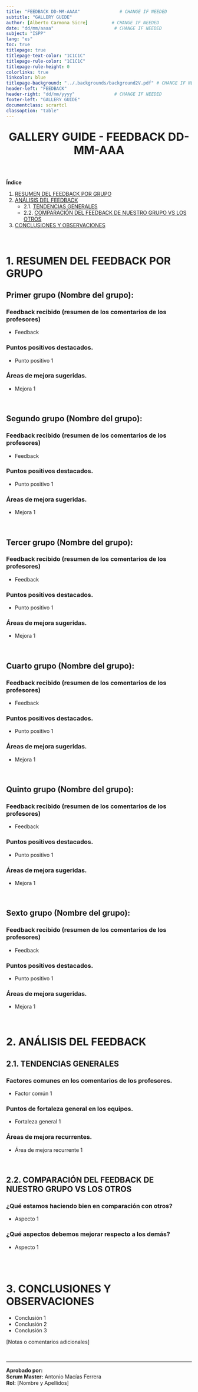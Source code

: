 ```yaml
---
title: "FEEDBACK DD-MM-AAAA"               # CHANGE IF NEEDED
subtitle: "GALLERY GUIDE"
author: [Alberto Carmona Sicre]         # CHANGE IF NEEDED
date: "dd/mm/aaaa"                       # CHANGE IF NEEDED
subject: "ISPP"
lang: "es"
toc: true
titlepage: true
titlepage-text-color: "1C1C1C"
titlepage-rule-color: "1C1C1C"
titlepage-rule-height: 0
colorlinks: true
linkcolor: blue
titlepage-background: "../.backgrounds/background2V.pdf" # CHANGE IF NEEDED
header-left: "FEEDBACK"
header-right: "dd/mm/yyyy"               # CHANGE IF NEEDED
footer-left: "GALLERY GUIDE"
documentclass: scrartcl
classoption: "table"  
---
```


<!-- COMMENT THIS WHEN EXPORTING TO PDF -->
<p align="center" style="font-size: 30px; font-weight: bold;">
  GALLERY GUIDE  -  FEEDBACK DD-MM-AAA
</p>

<br>

**Índice**
1. [RESUMEN DEL FEEDBACK POR GRUPO](#1-resumen-del-feedback-por-grupo)
2. [ANÁLISIS DEL FEEDBACK](#2-análisis-del-feedback)
    - 2.1. [TENDENCIAS GENERALES](#21-tendencias-generales)
    - 2.2. [COMPARACIÓN DEL FEEDBACK DE NUESTRO GRUPO VS LOS OTROS](#22-comparación-del-feedback-de-nuestro-grupo-vs-los-otros)
3. [CONCLUSIONES Y OBSERVACIONES](#3-conclusiones-y-observaciones)
<!-- COMMENT WHEN EXPORTING TO PDF -->




<br>


# **1. RESUMEN DEL FEEDBACK POR GRUPO**
## **Primer grupo (Nombre del grupo):** 
### Feedback recibido (resumen de los comentarios de los profesores)
- Feedback
### Puntos positivos destacados.
- Punto positivo 1
### Áreas de mejora sugeridas.
- Mejora 1

<br>

## **Segundo grupo (Nombre del grupo):** 
### Feedback recibido (resumen de los comentarios de los profesores)
- Feedback
### Puntos positivos destacados.
- Punto positivo 1
### Áreas de mejora sugeridas.
- Mejora 1

<br>

## **Tercer grupo (Nombre del grupo):** 
### Feedback recibido (resumen de los comentarios de los profesores)
- Feedback
### Puntos positivos destacados.
- Punto positivo 1
### Áreas de mejora sugeridas.
- Mejora 1

<br>

## **Cuarto grupo (Nombre del grupo):** 
### Feedback recibido (resumen de los comentarios de los profesores)
- Feedback
### Puntos positivos destacados.
- Punto positivo 1
### Áreas de mejora sugeridas.
- Mejora 1

<br>

## **Quinto grupo (Nombre del grupo):** 
### Feedback recibido (resumen de los comentarios de los profesores)
- Feedback
### Puntos positivos destacados.
- Punto positivo 1
### Áreas de mejora sugeridas.
- Mejora 1

<br>

## **Sexto grupo (Nombre del grupo):** 
### Feedback recibido (resumen de los comentarios de los profesores)
- Feedback
### Puntos positivos destacados.
- Punto positivo 1
### Áreas de mejora sugeridas.
- Mejora 1

<br>


# **2. ANÁLISIS DEL FEEDBACK**

## 2.1. TENDENCIAS GENERALES
### Factores comunes en los comentarios de los profesores.
- Factor común 1
### Puntos de fortaleza general en los equipos.
- Fortaleza general 1
### Áreas de mejora recurrentes.
- Área de mejora recurrente 1

<br>

## 2.2. COMPARACIÓN DEL FEEDBACK DE NUESTRO GRUPO VS LOS OTROS
### ¿Qué estamos haciendo bien en comparación con otros?
- Aspecto 1
### ¿Qué aspectos debemos mejorar respecto a los demás?
- Aspecto 1

<br>

<br>


# **3. CONCLUSIONES Y OBSERVACIONES**
- Conclusión 1
- Conclusión 2
- Conclusión 3

[Notas o comentarios adicionales]

<br>

---

**Aprobado por:**  
**Scrum Master:** Antonio Macías Ferrera  
**Rol:** [Nombre y Apellidos]
